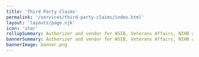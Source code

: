 ```yaml
---
title: 'Third Party Claims'
permalink: '/services/third-party-claims/index.html'
layout: 'layouts/page.njk'
icon: 'star'
rollupSummary: Authorizer and vendor for WSIB, Veterans Affairs, NIHB and most third party insurances.
bannerSummary: Authorizer and vendor for WSIB, Veterans Affairs, NIHB and most third party insurances.
bannerImage: banner.png
---
```

